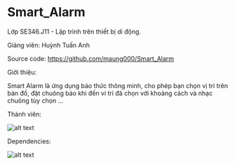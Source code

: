 # Smart_Alarm
<p1>Lớp SE346.J11 - Lập trình trên thiết bị di động.</p1>

Giảng viên: Huỳnh Tuấn Anh

Source code: https://github.com/maung000/Smart_Alarm

Giới thiệu:

Smart Alarm là ứng dụng báo thức thông minh, cho phép bạn chọn vị trí trên bản đồ, đặt chuông báo khi đến ví trí đã chọn với khoảng cách và nhạc chuông tùy chọn ...

Thành viên:

![alt text](https://uphinhnhanh.com/images/2018/12/25/s1.jpg)

Dependencies:

![alt text](https://uphinhnhanh.com/images/2018/12/25/s2.jpg)

